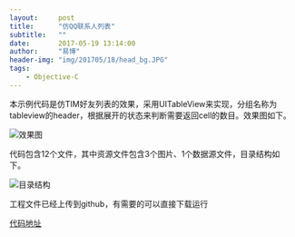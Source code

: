 ```yaml
---
layout:     post
title:      "仿QQ联系人列表"
subtitle:   ""
date:       2017-05-19 13:14:00
author:     "易博"
header-img: "img/201705/18/head_bg.JPG"
tags:
    - Objective-C
---
```


本示例代码是仿TIM好友列表的效果，采用UITableView来实现，分组名称为tableview的header，根据展开的状态来判断需要返回cell的数目。效果图如下。

![效果图](http://www.xttxqjfg.cn/img/201705/19/1.gif)

代码包含12个文件，其中资源文件包含3个图片、1个数据源文件，目录结构如下。

![目录结构](http://www.xttxqjfg.cn/img/201705/19/group1.png)

工程文件已经上传到github，有需要的可以直接下载运行

[代码地址](https://github.com/xttxqjfg/tableGroupDemo)
